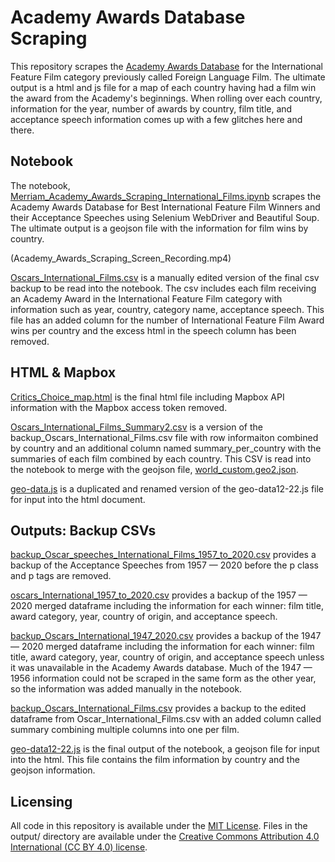 # Academy Awards Database Scraping

This repository scrapes the [Academy Awards Database](https://awardsdatabase.oscars.org/search/) for the International Feature Film category previously called Foreign Language Film. The ultimate output is a html and js file for a map of each country having had a film win the award from the Academy's beginnings. When rolling over each country, information for the year, number of awards by country, film title, and acceptance speech information comes up with a few glitches here and there. 

## Notebook

The notebook, [Merriam_Academy_Awards_Scraping_International_Films.ipynb](Merriam_Academy_Awards_Scraping_International_Films.ipynb)
 scrapes the Academy Awards Database for Best International Feature Film Winners and their Acceptance Speeches using Selenium WebDriver and Beautiful Soup. The ultimate output is a geojson file with the information for film wins by country.
 
(Academy_Awards_Scraping_Screen_Recording.mp4)

[Oscars_International_Films.csv](Oscars_International_Films.csv) is a manually edited version of the final csv backup to be read into the notebook. The csv includes each film receiving an Academy Award in the International Feature Film category with information such as year, country, category name, acceptance speech. This file has an added column for the number of International Feature Film Award wins per country and the excess html in the speech column has been removed.


## HTML & Mapbox

[Critics_Choice_map.html](html+mapbox/Critics_Choice_map.html) is the final html file including Mapbox API information with the Mapbox access token removed.

[Oscars_International_Films_Summary2.csv](html+mapbox/Oscars_International_Films_Summary2.csv) is a version of the backup_Oscars_International_Films.csv file with row informaiton combined by country and an additional column named summary_per_country with the summaries of each film combined by each country. This CSV is read into the notebook to merge with the geojson file, [world_custom.geo2.json](html+mapbox/world_custom.geo2.json).

[geo-data.js](html+mapbox/geo-data.js) is a duplicated and renamed version of the geo-data12-22.js file for input into the html document. 


## Outputs: Backup CSVs
 
[backup_Oscar_speeches_International_Films_1957_to_2020.csv](outputs-backup-csvs/backup_Oscar_speeches_International_Films_1957_to_2020.csv) provides a backup of the Acceptance Speeches from 1957 — 2020 before the p class and p tags are removed. 
 
[oscars_International_1957_to_2020.csv](outputs-backup-csvs/oscars_International_1957_to_2020.csv) provides a backup of the 1957 — 2020 merged dataframe including the information for each winner: film title, award category, year, country of origin, and acceptance speech.
 
[backup_Oscars_International_1947_2020.csv](outputs-backup-csvs/backup_Oscars_International_1947_2020.csv) provides a backup of the 1947 — 2020 merged dataframe including the information for each winner: film title, award category, year, country of origin, and acceptance speech unless it was unavailable in the Academy Awards database. Much of the 1947 — 1956 information could not be scraped in the same form as the other year, so the information was added manually in the notebook. 

[backup_Oscars_International_Films.csv](outputs-backup-csvs/backup_Oscars_International_Films.csv) provides a backup to the edited dataframe from Oscar_International_Films.csv with an added column called summary combining multiple columns into one per film. 

[geo-data12-22.js](outputs-backup-csvs/geo-data12-22.js) is the final output of the notebook, a geojson file for input into the html. This file contains the film information by country and the geojson information.


## Licensing
All code in this repository is available under the [MIT License](https://opensource.org/licenses/MIT). Files in the output/ directory are available under the [Creative Commons Attribution 4.0 International (CC BY 4.0) license](https://creativecommons.org/licenses/by/4.0/).


